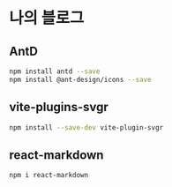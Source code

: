 # 나의 블로그

## AntD

```bash
npm install antd --save
npm install @ant-design/icons --save
```

## vite-plugins-svgr

```bash
npm install --save-dev vite-plugin-svgr
```

## react-markdown

```bash
npm i react-markdown
```
